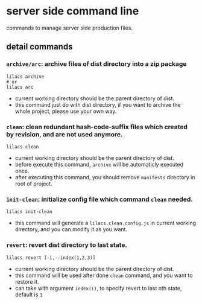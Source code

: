 # server side command line

commands to manage server side production files.

## detail commands 

### `archive/arc`: archive files of dist directory into a zip package 

```
lilacs archive
# or
lilacs arc
```

* current working directory should be the parent directory of dist.
* this command just do with dist directory, if you want to archive the whole project, please use your own way.

### `clean`: clean redundant hash-code-suffix files which created by revision, and are not used anymore.  

```
lilacs clean
```

* current working directory should be the parent directory of dist.
* before execute this command, `archive` will be automaticly executed once.
* after executing this command, you should remove `manifests` directory in root of project. 

### `init-clean`: initialize config file which command `clean` needed.

```
lilacs init-clean
```

* this command will generate a `lilacs.clean.config.js` in current working directory, and you can modify it as you want.

### `revert`: revert dist directory to last state.

```
lilacs revert [-i,--index(1,2,3)]
```

* current working directory should be the parent directory of dist.
* this command will be used after done `clean` command, and you want to restore it.
* can take with argument `index(i)`, to specify revert to last nth state, default is `1`